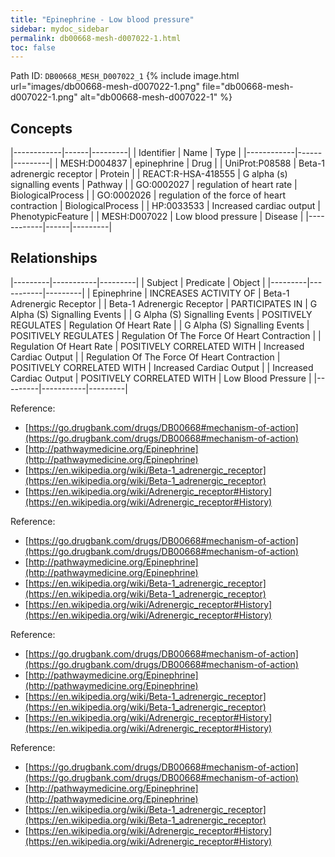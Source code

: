 ```yaml
---
title: "Epinephrine - Low blood pressure"
sidebar: mydoc_sidebar
permalink: db00668-mesh-d007022-1.html
toc: false 
---
```



Path ID: `DB00668_MESH_D007022_1`
{% include image.html url="images/db00668-mesh-d007022-1.png" file="db00668-mesh-d007022-1.png" alt="db00668-mesh-d007022-1" %}

## Concepts

|------------|------|---------|
| Identifier | Name | Type    |
|------------|------|---------|
| MESH:D004837 | epinephrine | Drug |
| UniProt:P08588 | Beta-1 adrenergic receptor | Protein |
| REACT:R-HSA-418555﻿ | G alpha (s) signalling events | Pathway |
| GO:0002027 | regulation of heart rate | BiologicalProcess |
| GO:0002026 | regulation of the force of heart contraction | BiologicalProcess |
| HP:0033533 | Increased cardiac output | PhenotypicFeature |
| MESH:D007022 | Low blood pressure | Disease |
|------------|------|---------|

## Relationships

|---------|-----------|---------|
| Subject | Predicate | Object  |
|---------|-----------|---------|
| Epinephrine | INCREASES ACTIVITY OF | Beta-1 Adrenergic Receptor |
| Beta-1 Adrenergic Receptor | PARTICIPATES IN | G Alpha (S) Signalling Events |
| G Alpha (S) Signalling Events | POSITIVELY REGULATES | Regulation Of Heart Rate |
| G Alpha (S) Signalling Events | POSITIVELY REGULATES | Regulation Of The Force Of Heart Contraction |
| Regulation Of Heart Rate | POSITIVELY CORRELATED WITH | Increased Cardiac Output |
| Regulation Of The Force Of Heart Contraction | POSITIVELY CORRELATED WITH | Increased Cardiac Output |
| Increased Cardiac Output | POSITIVELY CORRELATED WITH | Low Blood Pressure |
|---------|-----------|---------|

Reference: 
  - [https://go.drugbank.com/drugs/DB00668#mechanism-of-action](https://go.drugbank.com/drugs/DB00668#mechanism-of-action)
  - [http://pathwaymedicine.org/Epinephrine](http://pathwaymedicine.org/Epinephrine)
  - [https://en.wikipedia.org/wiki/Beta-1_adrenergic_receptor](https://en.wikipedia.org/wiki/Beta-1_adrenergic_receptor)
  - [https://en.wikipedia.org/wiki/Adrenergic_receptor#History](https://en.wikipedia.org/wiki/Adrenergic_receptor#History)

Reference: 
  - [https://go.drugbank.com/drugs/DB00668#mechanism-of-action](https://go.drugbank.com/drugs/DB00668#mechanism-of-action)
  - [http://pathwaymedicine.org/Epinephrine](http://pathwaymedicine.org/Epinephrine)
  - [https://en.wikipedia.org/wiki/Beta-1_adrenergic_receptor](https://en.wikipedia.org/wiki/Beta-1_adrenergic_receptor)
  - [https://en.wikipedia.org/wiki/Adrenergic_receptor#History](https://en.wikipedia.org/wiki/Adrenergic_receptor#History)

Reference: 
  - [https://go.drugbank.com/drugs/DB00668#mechanism-of-action](https://go.drugbank.com/drugs/DB00668#mechanism-of-action)
  - [http://pathwaymedicine.org/Epinephrine](http://pathwaymedicine.org/Epinephrine)
  - [https://en.wikipedia.org/wiki/Beta-1_adrenergic_receptor](https://en.wikipedia.org/wiki/Beta-1_adrenergic_receptor)
  - [https://en.wikipedia.org/wiki/Adrenergic_receptor#History](https://en.wikipedia.org/wiki/Adrenergic_receptor#History)

Reference: 
  - [https://go.drugbank.com/drugs/DB00668#mechanism-of-action](https://go.drugbank.com/drugs/DB00668#mechanism-of-action)
  - [http://pathwaymedicine.org/Epinephrine](http://pathwaymedicine.org/Epinephrine)
  - [https://en.wikipedia.org/wiki/Beta-1_adrenergic_receptor](https://en.wikipedia.org/wiki/Beta-1_adrenergic_receptor)
  - [https://en.wikipedia.org/wiki/Adrenergic_receptor#History](https://en.wikipedia.org/wiki/Adrenergic_receptor#History)
